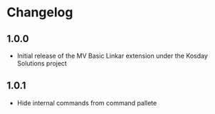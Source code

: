 # Changelog

## 1.0.0

- Initial release of the MV Basic Linkar extension under the Kosday Solutions project

## 1.0.1

- Hide internal commands from command pallete